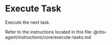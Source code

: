 # Execute Task

Execute the next task.

Refer to the instructions located in this file:
@cbs-agent/instructions/core/execute-tasks.md
